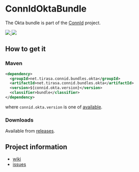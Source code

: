 <!--

    Copyright (C) 2019 ConnId (connid-dev@googlegroups.com)

    Licensed under the Apache License, Version 2.0 (the "License");
    you may not use this file except in compliance with the License.
    You may obtain a copy of the License at

            http://www.apache.org/licenses/LICENSE-2.0

    Unless required by applicable law or agreed to in writing, software
    distributed under the License is distributed on an "AS IS" BASIS,
    WITHOUT WARRANTIES OR CONDITIONS OF ANY KIND, either express or implied.
    See the License for the specific language governing permissions and
    limitations under the License.

-->
ConnIdOktaBundle
==============

The Okta bundle is part of the [ConnId](http://connid.tirasa.net) project.

<a href="https://github.com/Tirasa/ConnIdOktaBundle/actions/workflows/ci.yml">
  <img src="https://github.com/Tirasa/ConnIdOktaBundle/actions/workflows/ci.yml/badge.svg"/>
</a>
<a href="#">
  <img src="https://img.shields.io/maven-central/v/net.tirasa.connid.bundles.okta/net.tirasa.connid.bundles.okta.svg"/>
</a>

## How to get it

### Maven

```XML
<dependency>
  <groupId>net.tirasa.connid.bundles.okta</groupId>
  <artifactId>net.tirasa.connid.bundles.okta</artifactId>
  <version>${connid.okta.version}</version>
  <classifier>bundle</classifier>
</dependency>
```

where `connid.okta.version` is one of [available](https://repo1.maven.org/maven2/net/tirasa/connid/bundles/okta/net.tirasa.connid.bundles.okta/).

### Downloads

Available from [releases](https://github.com/Tirasa/ConnIdOktaBundle/releases).

## Project information

 * [wiki](https://connid.atlassian.net/wiki/display/BASE/Okta)
 * [issues](https://connid.atlassian.net/browse/OKTA)
